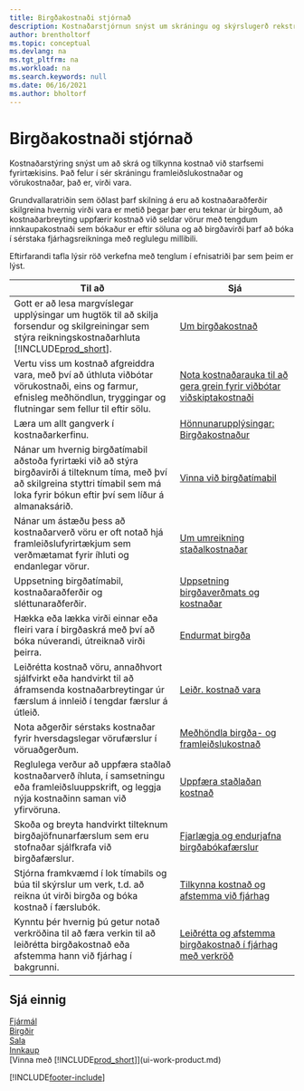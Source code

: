 ```yaml
---
title: Birgðakostnaði stjórnað
description: Kostnaðarstjórnun snýst um skráningu og skýrslugerð rekstrarkostnaðar fyrirtækis og felur í sér skýrslugjöf um framleiðslukostnað og birgðakostnað.
author: brentholtorf
ms.topic: conceptual
ms.devlang: na
ms.tgt_pltfrm: na
ms.workload: na
ms.search.keywords: null
ms.date: 06/16/2021
ms.author: bholtorf
---
```

# Birgðakostnaði stjórnað
Kostnaðarstýring snýst um að skrá og tilkynna kostnað við starfsemi fyrirtækisins. Það felur í sér skráningu framleiðslukostnaðar og vörukostnaðar, það er, virði vara.   

Grundvallaratriðin sem öðlast þarf skilning á eru að kostnaðaraðferðir skilgreina hvernig virði vara er metið þegar þær eru teknar úr birgðum, að kostnaðarbreyting uppfærir kostnað við seldar vörur með tengdum innkaupakostnaði sem bókaður er eftir söluna og að birgðavirði þarf að bóka í sérstaka fjárhagsreikninga með reglulegu millibili.

Eftirfarandi tafla lýsir röð verkefna með tenglum í efnisatriði þar sem þeim er lýst.

|**Til að**|**Sjá**|  
|------------|-------------|  
|Gott er að lesa margvíslegar upplýsingar um hugtök til að skilja forsendur og skilgreiningar sem stýra reikningskostnaðarhluta [!INCLUDE[prod_short](includes/prod_short.md)].|[Um birgðakostnað](finance-learn-about-costing.md)|  
|Vertu viss um kostnað afgreiddra vara, með því að úthluta viðbótar vörukostnaði, eins og farmur, efnisleg meðhöndlun, tryggingar og flutningar sem fellur til eftir sölu.|[Nota kostnaðarauka til að gera grein fyrir viðbótar viðskiptakostnaði](payables-how-assign-item-charges.md)|
|Læra um allt gangverk í kostnaðarkerfinu.|[Hönnunarupplýsingar: Birgðakostnaður](design-details-inventory-costing.md)|
|Nánar um hvernig birgðatímabil aðstoða fyrirtæki við að stýra birgðavirði á tilteknum tíma, með því að skilgreina styttri tímabil sem má loka fyrir bókun eftir því sem líður á almanaksárið.|[Vinna við birgðatímabil](finance-how-to-work-with-inventory-periods.md)|
|Nánar um ástæðu þess að kostnaðarverð vöru er oft notað hjá framleiðslufyrirtækjum sem verðmætamat fyrir íhluti og endanlegar vörur.|[Um umreikning staðalkostnaðar](finance-about-calculating-standard-cost.md)|
|Uppsetning birgðatímabil, kostnaðaraðferðir og sléttunaraðferðir.|[Uppsetning birgðaverðmats og kostnaðar](finance-set-up-inventory-valuation-and-costing.md)|
|Hækka eða lækka virði einnar eða fleiri vara í birgðaskrá með því að bóka núverandi, útreiknað virði þeirra.|[Endurmat birgða](inventory-how-revalue-inventory.md)|
|Leiðrétta kostnað vöru, annaðhvort sjálfvirkt eða handvirkt til að áframsenda kostnaðarbreytingar úr færslum á innleið í tengdar færslur á útleið.|[Leiðr. kostnað vara](inventory-how-adjust-item-costs.md)|
|Nota aðgerðir sérstaks kostnaðar fyrir hversdagslegar vörufærslur í vöruaðgerðum.|[Meðhöndla birgða- og framleiðslukostnað](finance-handle-inventory-and-manufacturing-costs.md)|  
|Reglulega verður að uppfæra staðlað kostnaðarverð íhluta, í samsetningu eða framleiðsluuppskrift, og leggja nýja kostnaðinn saman við yfirvöruna.|[Uppfæra staðlaðan kostnað](finance-how-to-update-standard-costs.md)|
|Skoða og breyta handvirkt tilteknum birgðajöfnunarfærslum sem eru stofnaðar sjálfkrafa við birgðafærslur.|[Fjarlægja og endurjafna birgðabókafærslur](finance-how-to-remove-and-reapply-item-entries.md)|
|Stjórna framkvæmd í lok tímabils og búa til skýrslur um verk, t.d. að reikna út virði birgða og bóka kostnað í færslubók.|[Tilkynna kostnað og afstemma við fjárhag](/dynamics365/business-central/finance-how-to-post-inventory-costs-to-the-general-ledger)|
|Kynntu þér hvernig þú getur notað verkröðina til að færa verkin til að leiðrétta birgðakostnað eða afstemma hann við fjárhag í bakgrunni.|[Leiðrétta og afstemma birgðakostnað í fjárhag með verkröð](finance-manage-inventory-costs.md)|

## Sjá einnig  
 [Fjármál](finance.md)  
 [Birgðir](inventory-manage-inventory.md)   
 [Sala](sales-manage-sales.md)   
 [Innkaup](purchasing-manage-purchasing.md)  
 [Vinna með [!INCLUDE[prod_short](includes/prod_short.md)]](ui-work-product.md)


[!INCLUDE[footer-include](includes/footer-banner.md)]